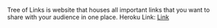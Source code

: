 Tree of Links is website that houses all important links that you want to share with your audience in one place.
Heroku Link: <a href = "https://tree-of-links.herokuapp.com/">Link</a>
